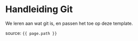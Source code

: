 # Handleiding Git

We leren aan wat git is, en passen het toe op deze template.

source: `{{ page.path }}`
